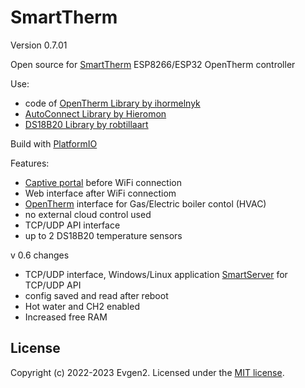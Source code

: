 # SmartTherm

Version 0.7.01 

Open source for [SmartTherm](https://www.umkikit.ru/index.php?route=product/product&path=67&product_id=103) ESP8266/ESP32 OpenTherm controller

Use:
* code of [OpenTherm Library by ihormelnyk](https://github.com/ihormelnyk/opentherm_library)
* [AutoConnect Library by Hieromon](https://github.com/Hieromon/AutoConnect)
* [DS18B20 Library by robtillaart](https://github.com/RobTillaart/DS18B20_RT)

Build with [PlatformIO](https://platformio.org/)

Features:
* [Captive portal](https://en.wikipedia.org/wiki/Captive_portal) before WiFi connection
* Web interface after WiFi connectiom
* [OpenTherm](https://en.wikipedia.org/wiki/OpenTherm) interface for Gas/Electric boiler contol (HVAC)
* no external cloud control used
* TCP/UDP API interface
* up to 2 DS18B20 temperature sensors

v 0.6 changes
* TCP/UDP interface, Windows/Linux application [SmartServer](https://github.com/Evgen2/SmartServer) for TCP/UDP API
* config saved and read after reboot
* Hot water and CH2 enabled
* Increased free RAM 


## License
Copyright (c) 2022-2023 Evgen2. Licensed under the [MIT license](/LICENSE?raw=true).